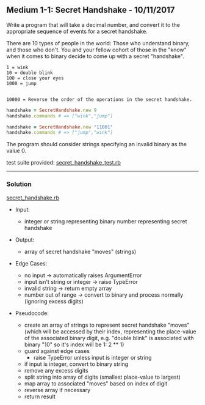 
[comment]: # (secret_handshake.md)

## Medium 1-1: Secret Handshake - 10/11/2017

Write a program that will take a decimal number, and convert it to the appropriate sequence of events for a secret handshake.

There are 10 types of people in the world: Those who understand binary, and those who don't. You and your fellow cohort of those in the "know" when it comes to binary decide to come up with a secret "handshake".
```
1 = wink
10 = double blink
100 = close your eyes
1000 = jump


10000 = Reverse the order of the operations in the secret handshake.
```
``` ruby
handshake = SecretHandshake.new 9
handshake.commands # => ["wink","jump"]

handshake = SecretHandshake.new "11001"
handshake.commands # => ["jump","wink"]
```
The program should consider strings specifying an invalid binary as the value 0.

test suite provided: [secret_handshake_test.rb](secret_handshake_test.rb)

---
### Solution
[secret_handshake.rb](secret_handshake.rb)

* Input:
  - integer or string representing binary number representing secret handshake
* Output:
  - array of secret handshake "moves" (strings)
* Edge Cases:
  - no input -> automatically raises ArgumentError
  - input isn't string or integer -> raise TypeError
  - invalid string -> return empty array
  - number out of range -> convert to binary and process normally (ignoring excess digits)


* Pseudocode:
  - create an array of strings to represent secret handshake "moves" (which will be accessed by their index, representing the place-value of the associated binary digit, e.g. "double blink" is associated with binary "10" so it's index will be 1: 2 ** 1)
  - guard against edge cases
    + raise TypeError unless input is integer or string
  - if input is integer, convert to binary string
  - remove any excess digits
  - split string into array of digits (smallest place-value to largest)
  - map array to associated "moves" based on index of digit
  - reverse array if necessary
  - return result
